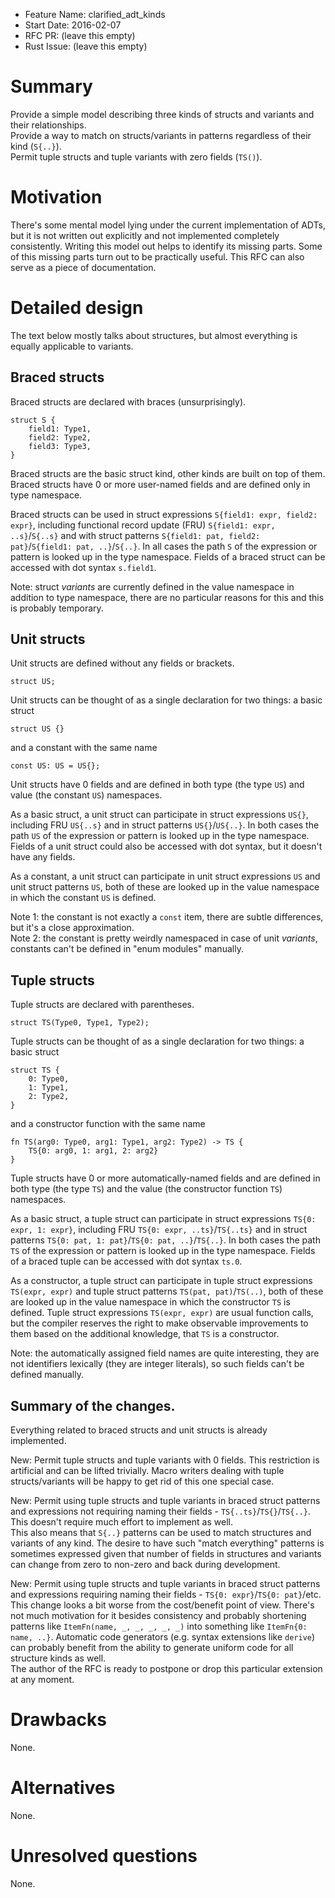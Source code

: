 - Feature Name: clarified_adt_kinds
- Start Date: 2016-02-07
- RFC PR: (leave this empty)
- Rust Issue: (leave this empty)

# Summary
[summary]: #summary

Provide a simple model describing three kinds of structs and variants and their relationships.  
Provide a way to match on structs/variants in patterns regardless of their kind (`S{..}`).  
Permit tuple structs and tuple variants with zero fields (`TS()`).

# Motivation
[motivation]: #motivation

There's some mental model lying under the current implementation of ADTs, but it is not written
out explicitly and not implemented completely consistently.
Writing this model out helps to identify its missing parts.
Some of this missing parts turn out to be practically useful.
This RFC can also serve as a piece of documentation.

# Detailed design
[design]: #detailed-design

The text below mostly talks about structures, but almost everything is equally applicable to
variants.

## Braced structs

Braced structs are declared with braces (unsurprisingly).

```
struct S {
    field1: Type1,
    field2: Type2,
    field3: Type3,
}
```

Braced structs are the basic struct kind, other kinds are built on top of them.
Braced structs have 0 or more user-named fields and are defined only in type namespace.

Braced structs can be used in struct expressions `S{field1: expr, field2: expr}`, including
functional record update (FRU) `S{field1: expr, ..s}`/`S{..s}` and with struct patterns
`S{field1: pat, field2: pat}`/`S{field1: pat, ..}`/`S{..}`.
In all cases the path `S` of the expression or pattern is looked up in the type namespace.
Fields of a braced struct can be accessed with dot syntax `s.field1`.

Note: struct *variants* are currently defined in the value namespace in addition to type namespace,
 there are no particular reasons for this and this is probably temporary.

## Unit structs

Unit structs are defined without any fields or brackets.

```
struct US;
```

Unit structs can be thought of as a single declaration for two things: a basic struct

```
struct US {}
```

and a constant with the same name

```
const US: US = US{};
```

Unit structs have 0 fields and are defined in both type (the type `US`) and value (the
constant `US`) namespaces.

As a basic struct, a unit struct can participate in struct expressions `US{}`, including FRU
`US{..s}` and in struct patterns `US{}`/`US{..}`. In both cases the path `US` of the expression
or pattern is looked up in the type namespace.
Fields of a unit struct could also be accessed with dot syntax, but it doesn't have any fields.

As a constant, a unit struct can participate in unit struct expressions `US` and unit struct
patterns `US`, both of these are looked up in the value namespace in which the constant `US` is
defined.

Note 1: the constant is not exactly a `const` item, there are subtle differences, but it's a close
approximation.  
Note 2: the constant is pretty weirdly namespaced in case of unit *variants*, constants can't be
defined in "enum modules" manually.

## Tuple structs

Tuple structs are declared with parentheses.
```
struct TS(Type0, Type1, Type2);
```

Tuple structs can be thought of as a single declaration for two things: a basic struct

```
struct TS {
    0: Type0,
    1: Type1,
    2: Type2,
}
```

and a constructor function with the same name

```
fn TS(arg0: Type0, arg1: Type1, arg2: Type2) -> TS {
    TS{0: arg0, 1: arg1, 2: arg2}
}
```

Tuple structs have 0 or more automatically-named fields and are defined in both type (the type `TS`)
and the value (the constructor function `TS`) namespaces.

As a basic struct, a tuple struct can participate in struct expressions `TS{0: expr, 1: expr}`,
including FRU `TS{0: expr, ..ts}`/`TS{..ts}` and in struct patterns
`TS{0: pat, 1: pat}`/`TS{0: pat, ..}`/`TS{..}`.
In both cases the path `TS` of the expression or pattern is looked up in the type namespace.
Fields of a braced tuple can be accessed with dot syntax `ts.0`.

As a constructor, a tuple struct can participate in tuple struct expressions `TS(expr, expr)` and
tuple struct patterns `TS(pat, pat)`/`TS(..)`, both of these are looked up in the value namespace
in which the constructor `TS` is defined. Tuple struct expressions `TS(expr, expr)` are usual
function calls, but the compiler reserves the right to make observable improvements to them based
on the additional knowledge, that `TS` is a constructor.

Note: the automatically assigned field names are quite interesting, they are not identifiers
lexically (they are integer literals), so such fields can't be defined manually.

## Summary of the changes.

Everything related to braced structs and unit structs is already implemented.

New: Permit tuple structs and tuple variants with 0 fields. This restriction is artificial and can
be lifted trivially. Macro writers dealing with tuple structs/variants will be happy to get rid of
this one special case.

New: Permit using tuple structs and tuple variants in braced struct patterns and expressions not
requiring naming their fields - `TS{..ts}`/`TS{}`/`TS{..}`. This doesn't require much effort to
implement as well.  
This also means that `S{..}` patterns can be used to match structures and variants of any kind.
The desire to have such "match everything" patterns is sometimes expressed given
that number of fields in structures and variants can change from zero to non-zero and back during
development.

New: Permit using tuple structs and tuple variants in braced struct patterns and expressions
requiring naming their fields - `TS{0: expr}`/`TS{0: pat}`/etc. This change looks a bit worse from
the cost/benefit point of view. There's not much motivation for it besides consistency and probably
shortening patterns like `ItemFn(name, _, _, _, _, _)` into something like `ItemFn{0: name, ..}`.
Automatic code generators (e.g. syntax extensions like `derive`) can probably benefit from the
ability to generate uniform code for all structure kinds as well.  
The author of the RFC is ready to postpone or drop this particular extension at any moment.

# Drawbacks
[drawbacks]: #drawbacks

None.

# Alternatives
[alternatives]: #alternatives

None.

# Unresolved questions
[unresolved]: #unresolved-questions

None.
